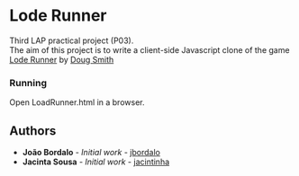 # Lode Runner

Third LAP practical project (P03).
<br>The aim of this project is to write a client-side Javascript clone of the game [Lode Runner](https://en.wikipedia.org/wiki/Lode_Runner) by [Doug Smith](https://en.wikipedia.org/wiki/Douglas_E._Smith)

### Running
Open LoadRunner.html in a browser.

## Authors

* **João Bordalo** - *Initial work* - [jbordalo](https://github.com/jbordalo)
* **Jacinta Sousa** - *Initial work* - [jacintinha](https://github.com/jacintinha)

